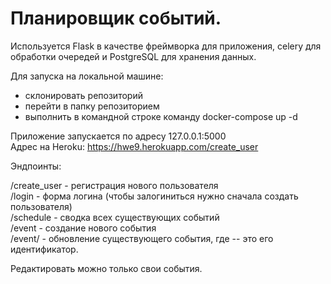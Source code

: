 # Планировщик событий.

Используется Flask в качестве фреймворка для приложения, celery для обработки очередей и PostgreSQL для хранения данных.

Для запуска на локальной машине:

- склонировать репозиторий
- перейти в папку репозиторием
- выполнить в командной строке команду docker-compose up -d

Приложение запускается по адресу 127.0.0.1:5000  
Адрес на Heroku: https://hwe9.herokuapp.com/create_user

Эндпоинты:

/create_user - регистрация нового пользователя  
/login - форма логина (чтобы залогиниться нужно сначала создать пользователя)  
/schedule - сводка всех существующих событий  
/event - создание нового события  
/event/<id> - обновление существующего события, где <id> -- это его идентификатор.  

Редактировать можно только свои события.

